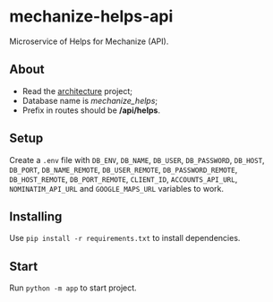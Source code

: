 # mechanize-helps-api
Microservice of Helps for Mechanize (API).

## About
- Read the [architecture](https://github.com/tech-warriors-corporation/mechanize-api#architecture) project;
- Database name is _mechanize_helps_;
- Prefix in routes should be **/api/helps**.

## Setup
Create a `.env` file with `DB_ENV`, `DB_NAME`, `DB_USER`, `DB_PASSWORD`, `DB_HOST`, `DB_PORT`, `DB_NAME_REMOTE`, `DB_USER_REMOTE`, `DB_PASSWORD_REMOTE`, `DB_HOST_REMOTE`, `DB_PORT_REMOTE`, `CLIENT_ID`, `ACCOUNTS_API_URL`, `NOMINATIM_API_URL` and `GOOGLE_MAPS_URL` variables to work.

## Installing
Use `pip install -r requirements.txt` to install dependencies.

## Start
Run `python -m app` to start project.
